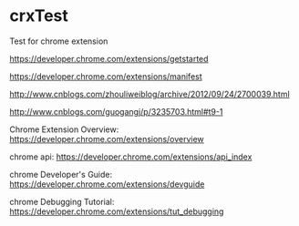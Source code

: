 # crxTest
Test for chrome extension

https://developer.chrome.com/extensions/getstarted

https://developer.chrome.com/extensions/manifest

http://www.cnblogs.com/zhouliweiblog/archive/2012/09/24/2700039.html

http://www.cnblogs.com/guogangj/p/3235703.html#t9-1

Chrome Extension Overview:
https://developer.chrome.com/extensions/overview

chrome api:
https://developer.chrome.com/extensions/api_index

chrome Developer's Guide:
https://developer.chrome.com/extensions/devguide

chrome Debugging Tutorial:
https://developer.chrome.com/extensions/tut_debugging